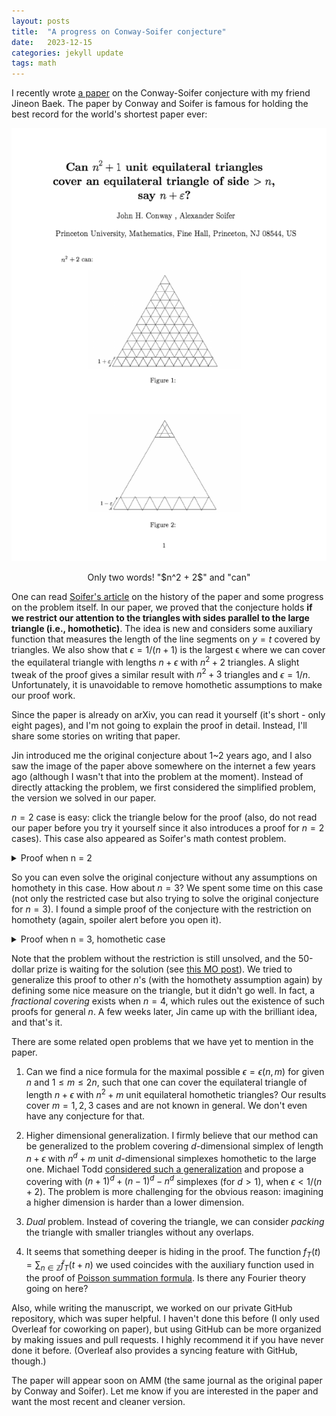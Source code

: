 ```yaml
---
layout: posts
title:  "A progress on Conway-Soifer conjecture"
date:   2023-12-15
categories: jekyll update
tags: math
---
```


I recently wrote [a paper](https://arxiv.org/abs/2306.09533) on the Conway-Soifer conjecture with my friend Jineon Baek.
The paper by Conway and Soifer is famous for holding the best record for the world's shortest paper ever:

<p align="center">
<img src="/assets/images/conway-soifer-paper.png">
<figcaption align="center">Only two words! "$n^2 + 2$" and "can"</figcaption>
</p>


One can read [Soifer's article](http://www.wfnmc.org/mc20101.pdf) on the history of the paper and some progress on the problem itself. In our paper, we proved that the conjecture holds **if we restrict our attention to the triangles with sides parallel to the large triangle (i.e., homothetic)**. The idea is new and considers some auxiliary function that measures the length of the line segments on $y = t$ covered by triangles. We also show that $\epsilon = 1 / (n+1)$ is the largest ϵ where we can cover the equilateral triangle with lengths $n + \epsilon$ with $n^2 + 2$ triangles. A slight tweak of the proof gives a similar result with $n^2 + 3$ triangles and $\epsilon = 1 / n$. Unfortunately, it is unavoidable to remove homothetic assumptions to make our proof work.

Since the paper is already on arXiv, you can read it yourself (it's short - only eight pages), and I'm not going to explain the proof in detail.
Instead, I'll share some stories on writing that paper.

Jin introduced me the original conjecture about 1~2 years ago, and I also saw the image of the paper above somewhere on the internet a few years ago (although I wasn't that into the problem at the moment).
Instead of directly attacking the problem, we first considered the simplified problem, the version we solved in our paper.

$n = 2$ case is easy: click the triangle below for the proof (also, do not read our paper before you try it yourself since it also introduces a proof for $n = 2$ cases).
This case also appeared as Soifer's math contest problem.

<details>
<summary>Proof when n = 2</summary>
Consider three vertices and three midpoints of the large triangle with lengths $2 + \epsilon$.
Each unit equilateral triangle can only cover one of these points, so we need at least $6 = 2^2 + 2$ triangles to cover all.
</details>


So you can even solve the original conjecture without any assumptions on homothety in this case.
How about $n = 3$? We spent some time on this case (not only the restricted case but also trying to solve the original conjecture for $n = 3$).
I found a simple proof of the conjecture with the restriction on homothety (again, spoiler alert before you open it).

<details>
<summary>Proof when n = 3, homothetic case</summary>

It is enough to show that we can't cover a regular hexagon of length $1 + \epsilon$ with $7$ unit equilateral (homothetic) triangles.
If the unit triangles are all homothetic, and we can observe that the maximum length of the segments on the perimeter of the hexagon that it can cover is at most one, so we need at least seven triangles to cover the perimeter.
However, these won't be able to cover the center of the hexagon. Hence, we need an extra piece to cover all: a total of $8 = 3^2 + 2 - 3$ triangles.

</details>

Note that the problem without the restriction is still unsolved, and the 50-dollar prize is waiting for the solution (see [this MO post](https://mathoverflow.net/q/134430/95471)).
We tried to generalize this proof to other $n$'s (with the homothety assumption again) by defining some nice measure on the triangle, but it didn't go well.
In fact, a *fractional covering* exists when $n = 4$, which rules out the existence of such proofs for general $n$.
A few weeks later, Jin came up with the brilliant idea, and that's it.


There are some related open problems that we have yet to mention in the paper.

1. Can we find a nice formula for the maximal possible $\epsilon = \epsilon(n, m)$ for given $n$ and $1 \leq m \leq 2n$, such that one can cover the equilateral triangle of length $n + \epsilon$ with $n^2 + m$ unit equilateral homothetic triangles? Our results cover $m = 1, 2, 3$ cases and are not known in general.
We don't even have any conjecture for that.

2. Higher dimensional generalization. I firmly believe that our method can be generalized to the problem covering $d$-dimensional simplex of length $n + \epsilon$ with $n^d + m$ unit $d$-dimensional simplexes homothetic to the large one.
Michael Todd [considered such a generalization](https://arxiv.org/pdf/1711.08497.pdf) and propose a covering with $(n+1)^d  + (n-1)^d - n^d$ simplexes (for $d > 1$), when $\epsilon < 1 / (n+2)$.
The problem is more challenging for the obvious reason: imagining a higher dimension is harder than a lower dimension.

3. *Dual* problem. Instead of covering the triangle, we can consider *packing* the triangle with smaller triangles without any overlaps.

4. It seems that something deeper is hiding in the proof. The function $f_T(t) = \sum_{n \in \mathbb{Z}} \tilde{f}_T(t + n)$ we used coincides with the auxiliary function used in the proof of [Poisson summation formula](https://en.wikipedia.org/wiki/Poisson_summation_formula).
Is there any Fourier theory going on here?

Also, while writing the manuscript, we worked on our private GitHub repository, which was super helpful.
I haven't done this before (I only used Overleaf for coworking on paper), but using GitHub can be more organized by making issues and pull requests.
I highly recommend it if you have never done it before.
(Overleaf also provides a syncing feature with GitHub, though.)

The paper will appear soon on AMM (the same journal as the original paper by Conway and Soifer).
Let me know if you are interested in the paper and want the most recent and cleaner version.